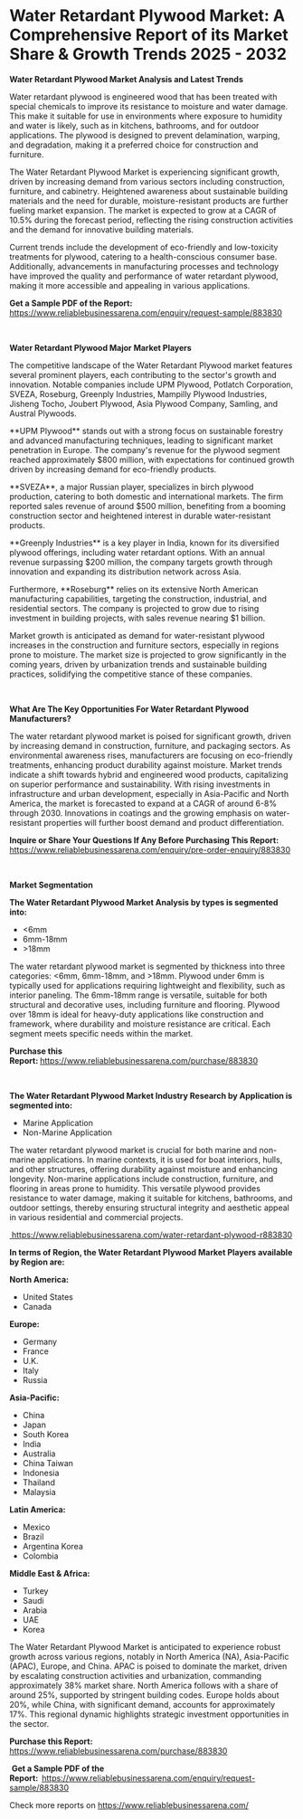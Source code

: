 <p><h1>Water Retardant Plywood Market: A Comprehensive Report of its Market Share & Growth Trends 2025 - 2032</h1></p><p><strong>Water Retardant Plywood Market Analysis and Latest Trends</strong></p>
<p><p>Water retardant plywood is engineered wood that has been treated with special chemicals to improve its resistance to moisture and water damage. This make it suitable for use in environments where exposure to humidity and water is likely, such as in kitchens, bathrooms, and for outdoor applications. The plywood is designed to prevent delamination, warping, and degradation, making it a preferred choice for construction and furniture.</p><p>The Water Retardant Plywood Market is experiencing significant growth, driven by increasing demand from various sectors including construction, furniture, and cabinetry. Heightened awareness about sustainable building materials and the need for durable, moisture-resistant products are further fueling market expansion. The market is expected to grow at a CAGR of 10.5% during the forecast period, reflecting the rising construction activities and the demand for innovative building materials.</p><p>Current trends include the development of eco-friendly and low-toxicity treatments for plywood, catering to a health-conscious consumer base. Additionally, advancements in manufacturing processes and technology have improved the quality and performance of water retardant plywood, making it more accessible and appealing in various applications.</p></p>
<p><strong>Get a Sample PDF of the Report:&nbsp;</strong> <a href="https://www.reliablebusinessarena.com/enquiry/request-sample/883830?utm_campaign=3578&utm_medium=2&utm_source=Github&utm_content=ia&utm_term=02042025&utm_id=water-retardant-plywood">https://www.reliablebusinessarena.com/enquiry/request-sample/883830</a></p>
<p>&nbsp;</p>
<p><strong>Water Retardant Plywood Major Market Players</strong></p>
<p><p>The competitive landscape of the Water Retardant Plywood market features several prominent players, each contributing to the sector's growth and innovation. Notable companies include UPM Plywood, Potlatch Corporation, SVEZA, Roseburg, Greenply Industries, Mampilly Plywood Industries, Jisheng Tocho, Joubert Plywood, Asia Plywood Company, Samling, and Austral Plywoods.</p><p>**UPM Plywood** stands out with a strong focus on sustainable forestry and advanced manufacturing techniques, leading to significant market penetration in Europe. The company's revenue for the plywood segment reached approximately $800 million, with expectations for continued growth driven by increasing demand for eco-friendly products.</p><p>**SVEZA**, a major Russian player, specializes in birch plywood production, catering to both domestic and international markets. The firm reported sales revenue of around $500 million, benefiting from a booming construction sector and heightened interest in durable water-resistant products.</p><p>**Greenply Industries** is a key player in India, known for its diversified plywood offerings, including water retardant options. With an annual revenue surpassing $200 million, the company targets growth through innovation and expanding its distribution network across Asia.</p><p>Furthermore, **Roseburg** relies on its extensive North American manufacturing capabilities, targeting the construction, industrial, and residential sectors. The company is projected to grow due to rising investment in building projects, with sales revenue nearing $1 billion.</p><p>Market growth is anticipated as demand for water-resistant plywood increases in the construction and furniture sectors, especially in regions prone to moisture. The market size is projected to grow significantly in the coming years, driven by urbanization trends and sustainable building practices, solidifying the competitive stance of these companies.</p></p>
<p>&nbsp;</p>
<p><strong>What Are The Key Opportunities For Water Retardant Plywood Manufacturers?</strong></p>
<p><p>The water retardant plywood market is poised for significant growth, driven by increasing demand in construction, furniture, and packaging sectors. As environmental awareness rises, manufacturers are focusing on eco-friendly treatments, enhancing product durability against moisture. Market trends indicate a shift towards hybrid and engineered wood products, capitalizing on superior performance and sustainability. With rising investments in infrastructure and urban development, especially in Asia-Pacific and North America, the market is forecasted to expand at a CAGR of around 6-8% through 2030. Innovations in coatings and the growing emphasis on water-resistant properties will further boost demand and product differentiation.</p></p>
<p><strong>Inquire or Share Your Questions If Any Before Purchasing This Report:</strong> <a href="https://www.reliablebusinessarena.com/enquiry/pre-order-enquiry/883830?utm_campaign=3578&utm_medium=2&utm_source=Github&utm_content=ia&utm_term=02042025&utm_id=water-retardant-plywood">https://www.reliablebusinessarena.com/enquiry/pre-order-enquiry/883830</a></p>
<p>&nbsp;</p>
<p><strong>Market Segmentation</strong></p>
<p><strong>The Water Retardant Plywood Market Analysis by types is segmented into:</strong></p>
<p><ul><li><6mm</li><li>6mm-18mm</li><li>>18mm</li></ul></p>
<p><p>The water retardant plywood market is segmented by thickness into three categories: <6mm, 6mm-18mm, and >18mm. Plywood under 6mm is typically used for applications requiring lightweight and flexibility, such as interior paneling. The 6mm-18mm range is versatile, suitable for both structural and decorative uses, including furniture and flooring. Plywood over 18mm is ideal for heavy-duty applications like construction and framework, where durability and moisture resistance are critical. Each segment meets specific needs within the market.</p></p>
<p><strong>Purchase this Report:&nbsp;</strong><a href="https://www.reliablebusinessarena.com/purchase/883830?utm_campaign=3578&utm_medium=2&utm_source=Github&utm_content=ia&utm_term=02042025&utm_id=water-retardant-plywood">https://www.reliablebusinessarena.com/purchase/883830</a></p>
<p>&nbsp;</p>
<p><strong>The Water Retardant Plywood Market Industry Research by Application is segmented into:</strong></p>
<p><ul><li>Marine Application</li><li>Non-Marine Application</li></ul></p>
<p><p>The water retardant plywood market is crucial for both marine and non-marine applications. In marine contexts, it is used for boat interiors, hulls, and other structures, offering durability against moisture and enhancing longevity. Non-marine applications include construction, furniture, and flooring in areas prone to humidity. This versatile plywood provides resistance to water damage, making it suitable for kitchens, bathrooms, and outdoor settings, thereby ensuring structural integrity and aesthetic appeal in various residential and commercial projects.</p></p>
<p><a href="https://www.reliablebusinessarena.com/water-retardant-plywood-r883830?utm_campaign=3578&utm_medium=2&utm_source=Github&utm_content=ia&utm_term=02042025&utm_id=water-retardant-plywood">&nbsp;https://www.reliablebusinessarena.com/water-retardant-plywood-r883830</a></p>
<p><strong>In terms of Region, the Water Retardant Plywood Market Players available by Region are:</strong></p>
<p>
    <p> <strong> North America: </strong>
        <ul>
            <li>United States</li>
            <li>Canada</li>
        </ul>
        </p> 
    <p> <strong> Europe: </strong>
        <ul>
            <li>Germany</li>
            <li>France</li>
            <li>U.K.</li>
            <li>Italy</li>
            <li>Russia</li>
        </ul>
        </p> 
    <p> <strong> Asia-Pacific: </strong>
        <ul>
            <li>China</li>
            <li>Japan</li>
            <li>South Korea</li>
            <li>India</li>
            <li>Australia</li>
            <li>China Taiwan</li>
            <li>Indonesia</li>
            <li>Thailand</li>
            <li>Malaysia</li>
        </ul>
        </p> 
    <p> <strong> Latin America: </strong>
        <ul>
            <li>Mexico</li>
            <li>Brazil</li>
            <li>Argentina Korea</li>
            <li>Colombia</li>
        </ul>
        </p> 
    <p> <strong> Middle East & Africa: </strong>
        <ul>
            <li>Turkey</li>
            <li>Saudi</li>
            <li>Arabia</li>
            <li>UAE</li>
            <li>Korea</li>
        </ul>
    </p>
    </p>
<p><p>The Water Retardant Plywood Market is anticipated to experience robust growth across various regions, notably in North America (NA), Asia-Pacific (APAC), Europe, and China. APAC is poised to dominate the market, driven by escalating construction activities and urbanization, commanding approximately 38% market share. North America follows with a share of around 25%, supported by stringent building codes. Europe holds about 20%, while China, with significant demand, accounts for approximately 17%. This regional dynamic highlights strategic investment opportunities in the sector.</p></p>
<p><strong>Purchase this Report: </strong><a href="https://www.reliablebusinessarena.com/purchase/883830?utm_campaign=3578&utm_medium=2&utm_source=Github&utm_content=ia&utm_term=02042025&utm_id=water-retardant-plywood">https://www.reliablebusinessarena.com/purchase/883830</a></p>
<p>&nbsp;<strong>Get a Sample PDF of the Report:&nbsp;&nbsp;</strong><a href="https://www.reliablebusinessarena.com/enquiry/request-sample/883830?utm_campaign=3578&utm_medium=2&utm_source=Github&utm_content=ia&utm_term=02042025&utm_id=water-retardant-plywood">https://www.reliablebusinessarena.com/enquiry/request-sample/883830</a></p>
<p><strong></strong></p>
<p>Check more reports on <a href="https://www.reliablebusinessarena.com/?utm_campaign=3578&utm_medium=2&utm_source=Github&utm_content=ia&utm_term=02042025&utm_id=water-retardant-plywood">https://www.reliablebusinessarena.com/</a></p>